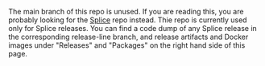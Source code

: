 The main branch of this repo is unused. If you are reading this, you are probably looking for the [Splice](https://github.com/hyperledger-labs/splice) repo instead.
Thie repo is currently used only for Splice releases. You can find a code dump of any Splice release in the corresponding release-line branch, and release artifacts and Docker images under "Releases" and "Packages" on the right hand side of this page.